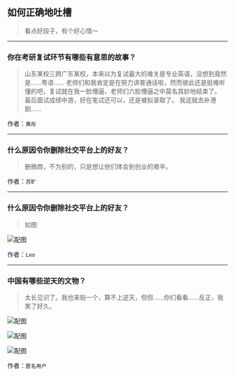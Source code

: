 ## 如何正确地吐槽

> 看点好段子，有个好心情～


 
---

### 你在考研复试环节有哪些有意思的故事？

> 山东某校三跨广东某校，本来以为复试最大的难关是专业英语，没想到竟然是……粤语……
> 老师们和我肯定是在努力讲普通话啦，然而彼此还是挺难听懂的吧，复试就在我一脸懵逼，老师们六脸懵逼之中莫名其妙地结束了。
> 最后面试成绩中游，好在笔试还可以，还是被拟录取了。
> 我这就去补港剧……


作者：`黄彤`

---

### 什么原因令你删除社交平台上的好友？

> 删微商，不为别的，只是想让他们体会到创业的艰辛。


作者：`苏旷`

---

### 什么原因令你删除社交平台上的好友？

> 如图



![配图](http://pic4.zhimg.com/70/a2c4664b283cf15131a26333ba3f8b4f_b.jpg)


作者：`Leo`

---

### 中国有哪些逆天的文物？

> 太长见识了。我也来贴一个，算不上逆天，但但……你们看看……反正，我笑了好久。



![配图](http://pic2.zhimg.com/70/d1dc1ba7335c0a2eaa86aa719bea5fd9_b.jpg)



![配图](http://pic1.zhimg.com/70/414a107d4f880f62fd60905781819b18_b.jpg)



![配图](http://pic3.zhimg.com/70/db2f8b6fad588074f8e30b211e05ad6e_b.jpg)


作者：`匿名用户`